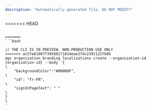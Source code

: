 ```yaml
---
description: "Automatically generated file. DO NOT MODIFY"
---
```


<<<<<<< HEAD
```cli

=======
```bash

// THE CLI IS IN PREVIEW. NON-PRODUCTION USE ONLY
>>>>>>> ac57e61007f395881f1814eae37dc23911227b9b
mgc organization branding localizations create --organization-id {organization-id} --body '{\
    "backgroundColor":"#00000F",\
    "id": "fr-FR",\
    "signInPageText": " "\
}\
'

```
